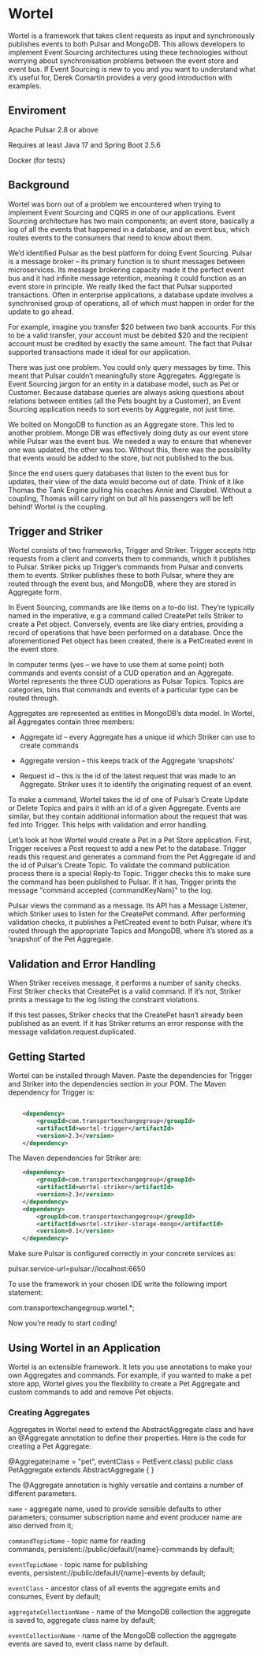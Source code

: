# Wortel

Wortel is a framework that takes client requests as input and synchronously publishes events to both Pulsar and MongoDB.  This allows developers to implement Event Sourcing architectures using these technologies without worrying about synchronisation problems between the event store and event bus. If Event Sourcing is new to you and you want to understand what it’s useful for, Derek Comartin provides a very good introduction with examples.

## Enviroment

Apache Pulsar 2.8 or above

Requires at least Java 17 and Spring Boot 2.5.6

Docker (for tests)



## Background

Wortel was born out of a problem we encountered when trying to implement Event Sourcing and CQRS in one of our applications.  Event Sourcing architecture has two main components; an event store, basically a log of all the events that happened in a database, and an event bus, which routes events to the consumers that need to know about them.

We’d identified Pulsar as the best platform for doing Event Sourcing. Pulsar is a message broker – its primary function is to shunt messages between microservices.  Its message brokering capacity made it the perfect event bus and it had infinite message retention, meaning it could function as an event store in principle.  We really liked the fact that Pulsar supported transactions. Often in enterprise applications, a database update involves a synchronised group of operations, all of which must happen in order for the update to go ahead.

For example, imagine you transfer $20 between two bank accounts.  For this to be a valid transfer, your account must be debited $20 and the recipient account must be credited by exactly the same amount.  The fact that Pulsar supported transactions made it ideal for our application.

There was just one problem. You could only query messages by time. This meant that Pulsar couldn’t meaningfully store Aggregates. Aggregate is Event Sourcing jargon for an entity in a database model, such as Pet or Customer.  Because database queries are always asking questions about relations between entities (all the Pets bought by a Customer), an Event Sourcing application needs to sort events by Aggregate, not just time.

We bolted on MongoDB to function as an Aggregate store.  This led to another problem. Mongo DB was effectively doing duty as our event store while Pulsar was the event bus. We needed a way to ensure that whenever one was updated, the other was too. Without this, there was the possibility that events would be added to the store, but not published to the bus.

Since the end users query databases that listen to the event bus for updates, their view of the data would become out of date.  Think of it like Thomas the Tank Engine pulling his coaches Annie and Clarabel. Without a coupling, Thomas will carry right on but all his passengers will be left behind! Wortel is the coupling.

## Trigger and Striker

Wortel consists of two frameworks, Trigger and Striker.  Trigger accepts http requests from a client and converts them to commands, which it publishes to Pulsar. Striker picks up Trigger’s commands from Pulsar and converts them to events. Striker publishes these to both Pulsar, where they are routed through the event bus, and MongoDB, where they are stored in Aggregate form.

In Event Sourcing, commands are like items on a to-do list. They’re typically named in the imperative, e.g a command called CreatePet tells Striker to create a Pet object. Conversely, events are like diary entries, providing a record of operations that have been performed on a database. Once the aforementioned Pet object has been created, there is a PetCreated event in the event store.

In computer terms (yes – we have to use them at some point) both commands and events consist of a CUD operation and an Aggregate.  Wortel represents the three CUD operations as Pulsar Topics.  Topics are categories, bins that commands and events of a particular type can be routed through.

Aggregates are represented as entities in MongoDB’s data model. In Wortel, all Aggregates contain three members:

- Aggregate id – every Aggregate has a unique id which Striker can use to create commands

- Aggregate version – this keeps track of the Aggregate ‘snapshots’

- Request id – this is the id of the latest request that was made to an Aggregate.  Striker uses it to identify the originating request of an event.

To make a command, Wortel takes the id of one of Pulsar’s Create Update or Delete Topics and pairs it with an id of a given Aggregate. Events are similar, but they contain additional information about the request that was fed into Trigger. This helps with validation and error handling.

Let’s look at how Wortel would create a Pet in a Pet Store application. First, Trigger receives a Post request to add a new Pet to the database.  Trigger reads this request and generates a command from the Pet Aggregate id and the id of Pulsar’s Create Topic.  To validate the command publication process there is a special Reply-to Topic. Trigger checks this to make sure the command has been published to Pulsar.  If it has, Trigger prints the message "command accepted {commandKeyNam}" to the log.

Pulsar views the command as a message. Its API has a Message Listener, which Striker uses to listen for the CreatePet command. After performing validation checks, it publishes a PetCreated event to both Pulsar, where it’s routed through the appropriate Topics and MongoDB, where it’s stored as a ‘snapshot’ of the Pet Aggregate.



## Validation and Error Handling



When Striker receives message, it performs a number of sanity checks. First Striker checks that CreatePet is a valid command.  If it’s not, Striker prints a message to the log listing the constraint violations.

If this test passes, Striker checks that the CreatePet hasn’t already been published as an event. If it has Striker returns an error response with the message validation.request.duplicated.

## Getting Started



Wortel can be installed through Maven. Paste the dependencies for Trigger and Striker into the dependencies section in your POM. The Maven dependency for Trigger is:
```xml

    <dependency>
        <groupId>com.transportexchangegroup</groupId>
        <artifactId>wortel-trigger</artifactId>
        <version>2.3</version>
    </dependency>
```

The Maven dependencies for Striker are:
```xml
    <dependency>
        <groupId>com.transportexchangegroup</groupId>
        <artifactId>wortel-striker</artifactId>
        <version>2.3</version>
    </dependency>
    <dependency>
        <groupId>com.transportexchangegroup</groupId>
        <artifactId>wortel-striker-storage-mongo</artifactId>
        <version>0.1</version>
    </dependency>
```



Make sure Pulsar is configured correctly in your concrete services as:

pulsar.service-url=pulsar://localhost:6650

To use the framework in your chosen IDE write the following import statement:

com.transportexchangegroup.wortel.*;



Now you’re ready to start coding!



## Using Wortel in an Application

Wortel is an extensible framework. It lets you use annotations to make your own Aggregates and commands.  For example, if you wanted to make a pet store app, Wortel gives you the flexibility to create a Pet Aggregate and custom commands to add and remove Pet objects.

### Creating Aggregates

Aggregates in Wortel need to extend the AbstractAggregate class and have an @Aggregate annotation to define their properties.  Here is the code for creating a Pet Aggregate:

@Aggregate(name = "pet", eventClass = PetEvent.class)
public class PetAggregate extends AbstractAggregate {
}

The @Aggregate annotation is highly versatile and contains a number of different parameters.

`name` - aggregate name, used to provide sensible defaults to other parameters; consumer subscription name and event producer name are also derived from it;

`commandTopicName` - topic name for reading commands, persistent://public/default/{name}-commands by default;

`eventTopicName` - topic name for publishing events, persistent://public/default/{name}-events by default;

`eventClass` - ancestor class of all events the aggregate emits and consumes, Event by default;

`aggregateCollectionName` - name of the MongoDB collection the aggregate is saved to, aggregate class name by default;

`eventCollectionName` - name of the MongoDB collection the aggregate events are saved to, event class name by default.